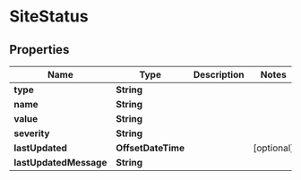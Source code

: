 

# SiteStatus


## Properties

Name | Type | Description | Notes
------------ | ------------- | ------------- | -------------
**type** | **String** |  | 
**name** | **String** |  | 
**value** | **String** |  | 
**severity** | **String** |  | 
**lastUpdated** | **OffsetDateTime** |  |  [optional]
**lastUpdatedMessage** | **String** |  | 



